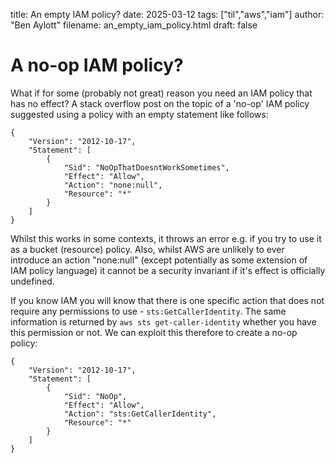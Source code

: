 title: An empty IAM policy?
date: 2025-03-12
tags: ["til","aws","iam"]
author: "Ben Aylott"
filename: an_empty_iam_policy.html
draft: false

# A no-op IAM policy?

What if for some (probably not great) reason you need an IAM policy that has no effect? A stack overflow post on the topic of a 'no-op' IAM policy suggested using a policy with an empty statement like follows:

```{ .json }
{
    "Version": "2012-10-17",
    "Statement": [
        {
            "Sid": "NoOpThatDoesntWorkSometimes",
            "Effect": "Allow",
            "Action": "none:null",
            "Resource": "*"
        }
    ]
}
```

Whilst this works in some contexts, it throws an error e.g. if you try to use it as a bucket (resource) policy. Also, whilst AWS are unlikely to ever introduce an action "none:null" (except potentially as some extension of IAM policy language) it cannot be a security invariant if it's effect is officially undefined.

If you know IAM you will know that there is one specific action that does not require any permissions to use - `sts:GetCallerIdentity`. The same information is returned by `aws sts get-caller-identity` whether you have this permission or not. We can exploit this therefore to create a no-op policy:

```{ .json }
{
    "Version": "2012-10-17",
    "Statement": [
        {
            "Sid": "NoOp",
            "Effect": "Allow",
            "Action": "sts:GetCallerIdentity",
            "Resource": "*"
        }
    ]
}
```
